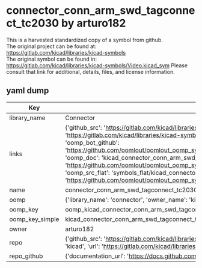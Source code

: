# connector_conn_arm_swd_tagconnect_tc2030 by arturo182  
This is a harvested standardized copy of a symbol from github.  
The original project can be found at:  
https://gitlab.com/kicad/libraries/kicad-symbols  
The original symbol can be found in:
https://gitlab.com/kicad/libraries/kicad-symbols/Video.kicad_sym
Please consult that link for additional, details, files, and license information.  
## yaml dump  
| Key | Value |  
| --- | --- |  
| library_name | Connector |  
| links | {'github_src': 'https://gitlab.com/kicad/libraries/kicad-symbols/Video.kicad_sym', 'github_src_repo': 'https://gitlab.com/kicad/libraries/kicad-symbols', 'oomp_bot': 'kicad_connector_conn_arm_swd_tagconnect_tc2030/working', 'oomp_bot_github': 'https://github.com/oomlout/oomlout_oomp_symbol_bot/tree/main/kicad_connector_conn_arm_swd_tagconnect_tc2030/working', 'oomp_doc': 'kicad_connector_conn_arm_swd_tagconnect_tc2030/working', 'oomp_doc_github': 'https://github.com/oomlout/oomlout_oomp_symbol_doc/tree/main/kicad_connector_conn_arm_swd_tagconnect_tc2030/working', 'oomp_src_flat': 'symbols_flat/kicad_connector_conn_arm_swd_tagconnect_tc2030/working', 'oomp_src_flat_github': 'https://github.com/oomlout/oomlout_oomp_symbol_src/tree/main/kicad_connector_conn_arm_swd_tagconnect_tc2030/working'} |  
| name | connector_conn_arm_swd_tagconnect_tc2030 |  
| oomp | {'library_name': 'connector', 'owner_name': 'kicad', 'symbol_name': 'connector_conn_arm_swd_tagconnect_tc2030'} |  
| oomp_key | oomp_kicad_connector_conn_arm_swd_tagconnect_tc2030 |  
| oomp_key_simple | kicad_connector_conn_arm_swd_tagconnect_tc2030 |  
| owner | arturo182 |  
| repo | {'github_src': 'https://gitlab.com/kicad/libraries/kicad-symbols/Video.kicad_sym', 'name': 'libraries/kicad-symbols', 'owner': 'kicad', 'url': 'https://gitlab.com/kicad/libraries/kicad-symbols'} |  
| repo_github | {'documentation_url': 'https://docs.github.com/rest/repos/repos#get-a-repository', 'message': 'Not Found'} |  

